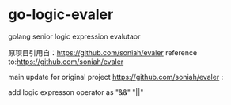 # go-logic-evaler
golang senior logic expression evalutaor

原项目引用自：https://github.com/soniah/evaler
reference to:https://github.com/soniah/evaler


main update for original project https://github.com/soniah/evaler :

add logic expresson operator as "&&" "||" 
